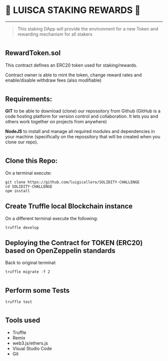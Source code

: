 #
# 🤩 LUISCA STAKING REWARDS 🤩
-----------------------------------------
> This staking DApp will provide the environment for a new Token and rewarding mechanism for all stakers


#
## RewardToken.sol
This contract defines an ERC20 token used for staking/rewards. 

Contract owner is able to mint the token, change reward rates and enable/disable withdraw fees (also modifiable)
#
## Requirements:

  **GIT** to be able to download (clone) our repossitory from Github (GitHub is a code hosting platform for version control and collaboration. It lets you and others work together on projects from anywhere)
  
  **NodeJS** to install and manage all required modules and dependencies in your machine (specifically on the repossitory that will be created when you clone our repo).
#
## Clone this Repo:
On a terminal execute:
```
git clone https://github.com/luigicallero/SOLIDITY-CHALLENGE
cd SOLIDITY-CHALLENGE
npm install
```
## Create Truffle local Blockchain instance
On a different terminal execute the following:
```
truffle develop
```

## Deploying the Contract for TOKEN (ERC20) based on OpenZeppelin standards
Back to original terminal:
```
truffle migrate -f 2
```
#
## Perform some Tests
```
truffle test
```
#
## Tools used
- Truffle
- Remix
- web3.js/ethers.js
- Visual Studio Code
- Git